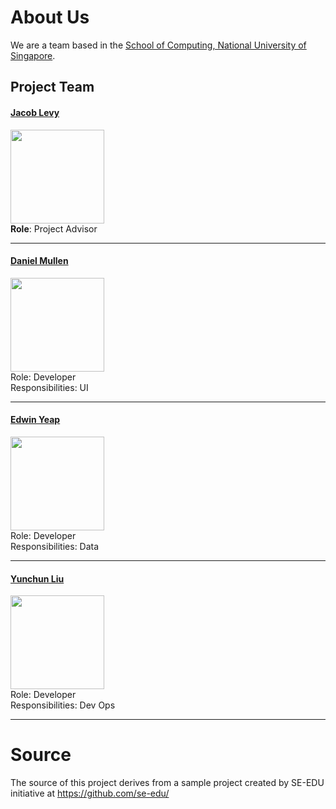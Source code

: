# About Us

We are a team based in the [School of Computing, National University of Singapore](http://www.comp.nus.edu.sg).

## Project Team

#### [Jacob Levy](http://github.com/levyjr) <br>
<img src="images/DamithRajapakse.jpg" width="150"><br>
**Role**: Project Advisor

-----

#### [Daniel Mullen](http://github.com/DanielMullen3)
<img src="images/JoshuaLee.jpg" width="150"><br>
Role: Developer <br>
Responsibilities: UI

-----

#### [Edwin Yeap](http://github.com/edwinyeap)
<img src="images/LeowYijin.jpg" width="150"><br>
Role: Developer <br>
Responsibilities: Data

-----

#### [Yunchun Liu](http://github.com/yunchun-liu)
<img src="images/MartinChoo.jpg" width="150"><br>
Role: Developer <br>
Responsibilities: Dev Ops

-----

# Source

The source of this project derives from a sample project created by SE-EDU initiative at https://github.com/se-edu/
